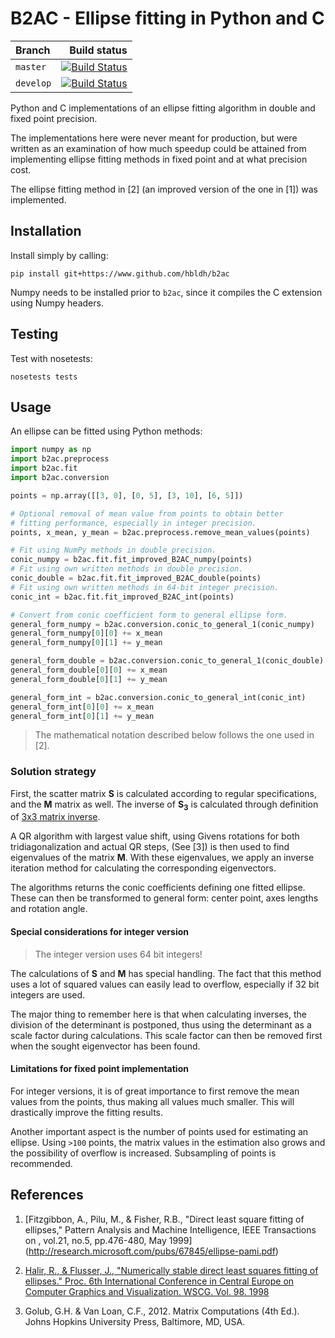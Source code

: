 # B2AC - Ellipse fitting in Python and C

|  Branch       | Build status     |
| :------------ | ---------------: |
| `master`      | [![Build Status](https://travis-ci.org/hbldh/b2ac.svg?branch=master)](https://travis-ci.org/hbldh/b2ac) |
| `develop`     | [![Build Status](https://travis-ci.org/hbldh/b2ac.svg?branch=develop)](https://travis-ci.org/hbldh/b2ac) |

Python and C implementations of an ellipse fitting algorithm in double and fixed point precision. 

The implementations here were never meant for production, but were written as an examination of how much
speedup could be attained from implementing ellipse fitting methods in fixed point and at what precision cost.

The ellipse fitting method in \[2\] (an improved version of the one in \[1\]) was implemented.

## Installation

Install simply by calling:

    pip install git+https://www.github.com/hbldh/b2ac
    
Numpy needs to be installed prior to `b2ac`, since it compiles the C extension using Numpy headers.

## Testing

Test with nosetests:

    nosetests tests

## Usage

An ellipse can be fitted using Python methods:

```python
import numpy as np
import b2ac.preprocess
import b2ac.fit
import b2ac.conversion

points = np.array([[3, 0], [0, 5], [3, 10], [6, 5]])

# Optional removal of mean value from points to obtain better
# fitting performance, especially in integer precision. 
points, x_mean, y_mean = b2ac.preprocess.remove_mean_values(points)

# Fit using NumPy methods in double precision.
conic_numpy = b2ac.fit.fit_improved_B2AC_numpy(points)
# Fit using own written methods in double precision.
conic_double = b2ac.fit.fit_improved_B2AC_double(points)
# Fit using own written methods in 64-bit integer precision.
conic_int = b2ac.fit.fit_improved_B2AC_int(points)

# Convert from conic coefficient form to general ellipse form.
general_form_numpy = b2ac.conversion.conic_to_general_1(conic_numpy)
general_form_numpy[0][0] += x_mean
general_form_numpy[0][1] += y_mean

general_form_double = b2ac.conversion.conic_to_general_1(conic_double)
general_form_double[0][0] += x_mean
general_form_double[0][1] += y_mean

general_form_int = b2ac.conversion.conic_to_general_int(conic_int)
general_form_int[0][0] += x_mean
general_form_int[0][1] += y_mean

```

> The mathematical notation described below follows the one used in \[2\].

### Solution strategy

First, the scatter matrix **S** is calculated according to regular specifications,
and the **M** matrix as well. The inverse of **S<sub>3</sub>** is calculated through 
definition of [3x3 matrix inverse](http://mathworld.wolfram.com/MatrixInverse.html).

A QR algorithm with largest value shift, using Givens rotations for both 
tridiagonalization and actual QR steps, (See \[3\]) is then used
to find eigenvalues of the matrix **M**. With these eigenvalues, we
apply an inverse iteration method for calculating the 
corresponding eigenvectors.

The algorithms returns the conic coefficients defining one fitted ellipse.
These can then be transformed to general form: center point, 
axes lengths and rotation angle.

#### Special considerations for integer version

> The integer version uses 64 bit integers!

The calculations of **S** and **M** has special handling. The fact that
this method uses a lot of squared values can easily lead to overflow, especially if
32 bit integers are used. 

The major thing to remember here is that when calculating inverses,
the division of the determinant is postponed, thus using the determinant as
a scale factor during calculations. This scale factor can then be removed 
first when the sought eigenvector has been found. 

#### Limitations for fixed point implementation

For integer versions, it is of great importance to first remove the 
mean values from the points, thus making all values much smaller. This will
drastically improve the fitting results.

Another important aspect is the number of points used for estimating an
ellipse. Using `>100` points, the matrix values in the estimation also grows
and the possibility of overflow is increased. Subsampling of points is recommended.


## References

1.  [Fitzgibbon, A., Pilu, M., & Fisher, R.B.,
    "Direct least square fitting of ellipses," Pattern Analysis and Machine Intelligence,
    IEEE Transactions on , vol.21, no.5, pp.476-480, May 1999]
    (http://research.microsoft.com/pubs/67845/ellipse-pami.pdf)
    
2.  [Halir, R., & Flusser, J., "Numerically stable direct least squares fitting of ellipses." 
     Proc. 6th International Conference in Central Europe on Computer Graphics and Visualization. 
     WSCG. Vol. 98. 1998](http://autotrace.sourceforge.net/WSCG98.pdf)

3.  Golub, G.H. & Van Loan, C.F., 2012. Matrix Computations (4th Ed.). 
    Johns Hopkins University Press, Baltimore, MD, USA.

